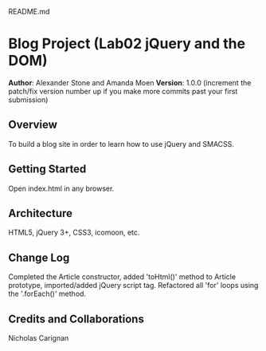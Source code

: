 README.md
# Blog Project (Lab02 jQuery and the DOM)

**Author**: Alexander Stone and Amanda Moen
**Version**: 1.0.0 (increment the patch/fix version number up if you make more commits past your first submission)

## Overview
To build a blog site in order to learn how to use jQuery and SMACSS.

## Getting Started
Open index.html in any browser.

## Architecture
HTML5, jQuery 3+, CSS3, icomoon, etc.

## Change Log
Completed the Article constructor, added 'toHtml()' method to Article prototype, imported/added jQuery script tag.  Refactored all 'for' loops using the '.forEach()' method.

## Credits and Collaborations
Nicholas Carignan
